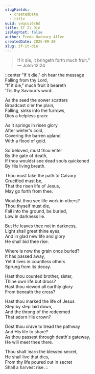 ```yaml
---
slugFields:
  - createdDate
  - title
uuid: vmqssi6s6d
title: If It Die
isBlogPost: false
author: Freda Hanbury Allen
createdDate: 2025-09-30
slug: if-it-die
---
```

> If it die, it bringeth forth much fruit.’’\
> — John 12:24

::center
"If it die," oh hear the message\
Falling from thy Lord,\
"If it die," much fruit it beareth\
'Tis thy Saviour's word.

As the seed the sower scatters\
Broadcast o'er the plain,\
Falling, sinks into the furrows,\
Dies a helpless grain:

As it springs in risen glory\
After winter's cold,\
Covering the barren upland\
With a flood of gold.

So beloved, must thou enter\
By the gate of death,\
If thou wouldst see dead souls quickened\
By His living breath.

Thou must take the path to Calvary\
Crucified must be,\
That the risen life of Jesus,\
May go forth from thee.

Wouldst thou see life work in others?\
Thou thyself must die,\
Fall into the ground, be buried,\
Low in darkness lie.

But He leaves thee not in darkness,\
Light shall greet thine eyes,\
And in glad new life and glory\
He shall bid thee rise.

Where is now the grain once buried?\
It has passed away,\
Yet it lives in countless others\
Sprung from its decay.

Hast thou counted brother, sister,\
Thine own life but dross?\
Hast thou viewed all earthly glory\
From beneath the cross?

Hast thou marked the life of Jesus\
Step by step laid down,\
And the throng of the redeemed\
That adorn His crown?

Dost thou crave to tread the pathway\
And His life to share?\
As thou passest through death's gateway,\
He will meet thee there.

Thou shalt learn the blessed secret,\
He shall live that dies,\
From thy life poured out in secret\
Shall a harvest rise.
::
